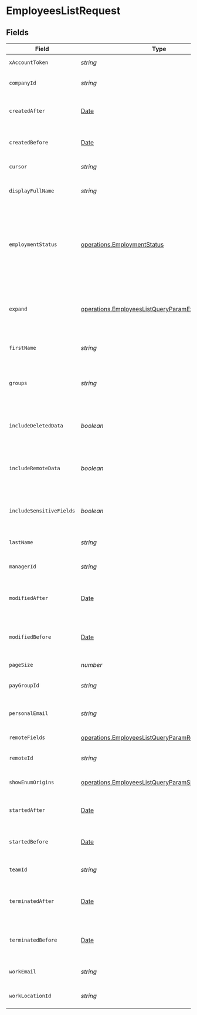 # EmployeesListRequest


## Fields

| Field                                                                                                                                   | Type                                                                                                                                    | Required                                                                                                                                | Description                                                                                                                             |
| --------------------------------------------------------------------------------------------------------------------------------------- | --------------------------------------------------------------------------------------------------------------------------------------- | --------------------------------------------------------------------------------------------------------------------------------------- | --------------------------------------------------------------------------------------------------------------------------------------- |
| `xAccountToken`                                                                                                                         | *string*                                                                                                                                | :heavy_check_mark:                                                                                                                      | Token identifying the end user.                                                                                                         |
| `companyId`                                                                                                                             | *string*                                                                                                                                | :heavy_minus_sign:                                                                                                                      | If provided, will only return employees for this company.                                                                               |
| `createdAfter`                                                                                                                          | [Date](https://developer.mozilla.org/en-US/docs/Web/JavaScript/Reference/Global_Objects/Date)                                           | :heavy_minus_sign:                                                                                                                      | If provided, will only return objects created after this datetime.                                                                      |
| `createdBefore`                                                                                                                         | [Date](https://developer.mozilla.org/en-US/docs/Web/JavaScript/Reference/Global_Objects/Date)                                           | :heavy_minus_sign:                                                                                                                      | If provided, will only return objects created before this datetime.                                                                     |
| `cursor`                                                                                                                                | *string*                                                                                                                                | :heavy_minus_sign:                                                                                                                      | The pagination cursor value.                                                                                                            |
| `displayFullName`                                                                                                                       | *string*                                                                                                                                | :heavy_minus_sign:                                                                                                                      | If provided, will only return employees with this display name.                                                                         |
| `employmentStatus`                                                                                                                      | [operations.EmploymentStatus](../../../sdk/models/operations/employmentstatus.md)                                                       | :heavy_minus_sign:                                                                                                                      | If provided, will only return employees with this employment status.<br/><br/>* `ACTIVE` - ACTIVE<br/>* `PENDING` - PENDING<br/>* `INACTIVE` - INACTIVE |
| `expand`                                                                                                                                | [operations.EmployeesListQueryParamExpand](../../../sdk/models/operations/employeeslistqueryparamexpand.md)                             | :heavy_minus_sign:                                                                                                                      | Which relations should be returned in expanded form. Multiple relation names should be comma separated without spaces.                  |
| `firstName`                                                                                                                             | *string*                                                                                                                                | :heavy_minus_sign:                                                                                                                      | If provided, will only return employees with this first name.                                                                           |
| `groups`                                                                                                                                | *string*                                                                                                                                | :heavy_minus_sign:                                                                                                                      | If provided, will only return employees matching the group ids; multiple groups can be separated by commas.                             |
| `includeDeletedData`                                                                                                                    | *boolean*                                                                                                                               | :heavy_minus_sign:                                                                                                                      | Whether to include data that was marked as deleted by third party webhooks.                                                             |
| `includeRemoteData`                                                                                                                     | *boolean*                                                                                                                               | :heavy_minus_sign:                                                                                                                      | Whether to include the original data Merge fetched from the third-party to produce these models.                                        |
| `includeSensitiveFields`                                                                                                                | *boolean*                                                                                                                               | :heavy_minus_sign:                                                                                                                      | Whether to include sensitive fields (such as social security numbers) in the response.                                                  |
| `lastName`                                                                                                                              | *string*                                                                                                                                | :heavy_minus_sign:                                                                                                                      | If provided, will only return employees with this last name.                                                                            |
| `managerId`                                                                                                                             | *string*                                                                                                                                | :heavy_minus_sign:                                                                                                                      | If provided, will only return employees for this manager.                                                                               |
| `modifiedAfter`                                                                                                                         | [Date](https://developer.mozilla.org/en-US/docs/Web/JavaScript/Reference/Global_Objects/Date)                                           | :heavy_minus_sign:                                                                                                                      | If provided, only objects synced by Merge after this date time will be returned.                                                        |
| `modifiedBefore`                                                                                                                        | [Date](https://developer.mozilla.org/en-US/docs/Web/JavaScript/Reference/Global_Objects/Date)                                           | :heavy_minus_sign:                                                                                                                      | If provided, only objects synced by Merge before this date time will be returned.                                                       |
| `pageSize`                                                                                                                              | *number*                                                                                                                                | :heavy_minus_sign:                                                                                                                      | Number of results to return per page.                                                                                                   |
| `payGroupId`                                                                                                                            | *string*                                                                                                                                | :heavy_minus_sign:                                                                                                                      | If provided, will only return employees for this pay group                                                                              |
| `personalEmail`                                                                                                                         | *string*                                                                                                                                | :heavy_minus_sign:                                                                                                                      | If provided, will only return Employees with this personal email                                                                        |
| `remoteFields`                                                                                                                          | [operations.EmployeesListQueryParamRemoteFields](../../../sdk/models/operations/employeeslistqueryparamremotefields.md)                 | :heavy_minus_sign:                                                                                                                      | Deprecated. Use show_enum_origins.                                                                                                      |
| `remoteId`                                                                                                                              | *string*                                                                                                                                | :heavy_minus_sign:                                                                                                                      | The API provider's ID for the given object.                                                                                             |
| `showEnumOrigins`                                                                                                                       | [operations.EmployeesListQueryParamShowEnumOrigins](../../../sdk/models/operations/employeeslistqueryparamshowenumorigins.md)           | :heavy_minus_sign:                                                                                                                      | Which fields should be returned in non-normalized form.                                                                                 |
| `startedAfter`                                                                                                                          | [Date](https://developer.mozilla.org/en-US/docs/Web/JavaScript/Reference/Global_Objects/Date)                                           | :heavy_minus_sign:                                                                                                                      | If provided, will only return employees that started after this datetime.                                                               |
| `startedBefore`                                                                                                                         | [Date](https://developer.mozilla.org/en-US/docs/Web/JavaScript/Reference/Global_Objects/Date)                                           | :heavy_minus_sign:                                                                                                                      | If provided, will only return employees that started before this datetime.                                                              |
| `teamId`                                                                                                                                | *string*                                                                                                                                | :heavy_minus_sign:                                                                                                                      | If provided, will only return employees for this team.                                                                                  |
| `terminatedAfter`                                                                                                                       | [Date](https://developer.mozilla.org/en-US/docs/Web/JavaScript/Reference/Global_Objects/Date)                                           | :heavy_minus_sign:                                                                                                                      | If provided, will only return employees that were terminated after this datetime.                                                       |
| `terminatedBefore`                                                                                                                      | [Date](https://developer.mozilla.org/en-US/docs/Web/JavaScript/Reference/Global_Objects/Date)                                           | :heavy_minus_sign:                                                                                                                      | If provided, will only return employees that were terminated before this datetime.                                                      |
| `workEmail`                                                                                                                             | *string*                                                                                                                                | :heavy_minus_sign:                                                                                                                      | If provided, will only return Employees with this work email                                                                            |
| `workLocationId`                                                                                                                        | *string*                                                                                                                                | :heavy_minus_sign:                                                                                                                      | If provided, will only return employees for this location.                                                                              |